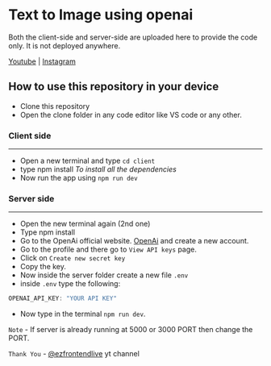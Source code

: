# Text to Image using openai

Both the client-side and server-side are uploaded here to provide the code only. It is not deployed anywhere.

[Youtube]('https://www.youtube.com/channel/UCWCAPNPlxFFDv_ESS-K4zZw') |
[Instagram]('https://instagram.com/ig_codez')

## How to use this repository in your device

- Clone this repository
- Open the clone folder in any code editor like VS code or any other.

### Client side

- --

- Open a new terminal and type `cd client`
- type npm install *To install all the dependencies*
- Now run the app using `npm run dev`

### Server side

- --

- Open the new terminal again (2nd one)
- Type npm install
- Go to the OpenAi official website. [OpenAi]('https://openai.com/api/') and create a new account.
- Go to the profile and there go to `View API keys` page.
- Click on `Create new secret key`
- Copy the key.
- Now inside the server folder create a new file `.env`
- inside `.env` type the following:

``` javascript
OPENAI_API_KEY: "YOUR API KEY"
```

- Now type in the terminal `npm run dev`.

`Note` - If server is already running at 5000 or 3000 PORT then change the PORT.

`Thank You` - [@ezfrontendlive]('https://www.youtube.com/channel/UCWCAPNPlxFFDv_ESS-K4zZw') yt channel
